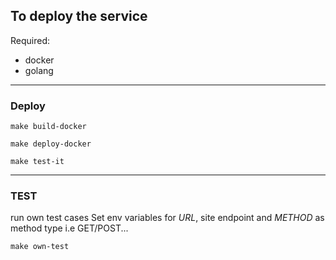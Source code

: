 ## To deploy the service


Required:
- docker
- golang

---

### Deploy

`make build-docker`

`make deploy-docker`

`make test-it`

---
### TEST
run own test cases 
Set env variables for _URL_, site endpoint and _METHOD_ as method type i.e GET/POST...

`make own-test`